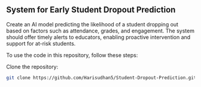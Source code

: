 ## System for Early Student Dropout Prediction

Create an AI model predicting the likelihood of a student dropping out based on factors such as attendance, grades, and engagement. The system should offer timely alerts to educators, enabling proactive intervention and support for at-risk students.


To use the code in this repository, follow these steps:

Clone the repository:

   ```bash
   git clone https://github.com/Harisudhan5/Student-Dropout-Prediction.git
